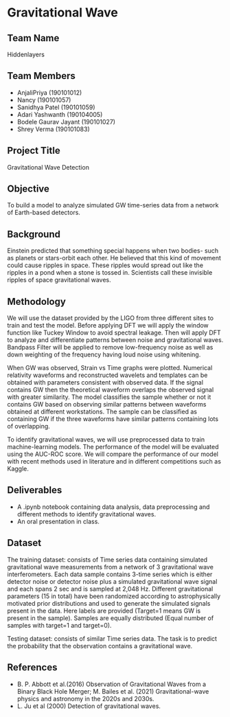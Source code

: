 # Gravitational Wave

## Team Name
Hiddenlayers

## Team Members
* AnjaliPriya (190101012)
* Nancy (190101057)
* Sanidhya Patel (190101059)
* Adari Yashwanth (190104005)
* Bodele Gaurav Jayant (190101027)
* Shrey Verma (190101083)

## Project Title
Gravitational Wave Detection

## Objective
To build a model to analyze simulated GW time-series data
from a network of Earth-based detectors.

## Background
Einstein predicted that something special happens when
two bodies- such as planets or stars-orbit each other. He believed that
this kind of movement could cause ripples in space. These ripples would
spread out like the ripples in a pond when a stone is tossed in.
Scientists call these invisible ripples of space gravitational waves.

## Methodology
We will use the dataset provided by the LIGO from three
different sites to train and test the model. Before applying DFT we will
apply the window function like Tuckey Window to avoid spectral leakage.
Then will apply DFT to analyze and differentiate patterns between noise
and gravitational waves. Bandpass Filter will be applied to remove
low-frequency noise as well as down weighting of the frequency having
loud noise using whitening.

When GW was observed, Strain vs Time graphs were plotted. Numerical
relativity waveforms and reconstructed wavelets and templates can be
obtained with parameters consistent with observed data. If the signal
contains GW then the theoretical waveform overlaps the observed signal
with greater similarity. The model classifies the sample whether or not
it contains GW based on observing similar patterns between waveforms
obtained at different workstations. The sample can be classified as
containing GW if the three waveforms have similar patterns containing
lots of overlapping.

To identify gravitational waves, we will use preprocessed data to train
machine-learning models. The performance of the model will be evaluated
using the AUC-ROC score. We will compare the performance of our model
with recent methods used in literature and in different competitions
such as Kaggle.

## Deliverables
- A .ipynb notebook containing data analysis, data preprocessing and
different methods to identify gravitational waves.
- An oral presentation in class.

## Dataset
The training dataset: consists of Time series data
containing simulated gravitational wave measurements from a network of 3
gravitational wave interferometers. Each data sample contains 3-time
series which is either detector noise or detector noise plus a simulated
gravitational wave signal and each spans 2 sec and is sampled at 2,048
Hz. Different gravitational parameters (15 in total) have been
randomized according to astrophysically motivated prior distributions
and used to generate the simulated signals present in the data. Here
labels are provided (Target=1 means GW is present in the sample).
Samples are equally distributed (Equal number of samples with target=1
and target=0).

Testing dataset: consists of similar Time series data. The task is to
predict the probability that the observation contains a gravitational
wave.

## References
- B. P. Abbott et al.(2016) Observation of Gravitational Waves from a Binary Black Hole Merger; M. Bailes et al. (2021) Gravitational-wave physics and astronomy in the 2020s and 2030s.
- L. Ju et al (2000) Detection of gravitational waves.
